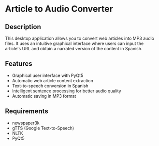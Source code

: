 # Article to Audio Converter

## Description
This desktop application allows you to convert web articles into MP3 audio files. It uses an intuitive graphical interface where users can input the article's URL and obtain a narrated version of the content in Spanish.

## Features
- Graphical user interface with PyQt5
- Automatic web article content extraction
- Text-to-speech conversion in Spanish
- Intelligent sentence processing for better audio quality
- Automatic saving in MP3 format

## Requirements
- newspaper3k
- gTTS (Google Text-to-Speech)
- NLTK
- PyQt5
